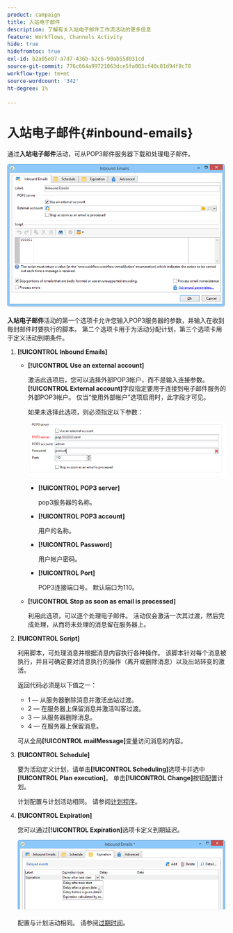 ```yaml
---
product: campaign
title: 入站电子邮件
description: 了解有关入站电子邮件工作流活动的更多信息
feature: Workflows, Channels Activity
hide: true
hidefromtoc: true
exl-id: b2a05e07-a7d7-436b-b2c6-90ab55d031cd
source-git-commit: 776c664a99721063dce5fa003cf40c81d94f8c78
workflow-type: tm+mt
source-wordcount: '342'
ht-degree: 1%

---
```


# 入站电子邮件{#inbound-emails}



通过&#x200B;**入站电子邮件**&#x200B;活动，可从POP3邮件服务器下载和处理电子邮件。

![](assets/email_rec_edit_1.png)

**入站电子邮件**&#x200B;活动的第一个选项卡允许您输入POP3服务器的参数，并输入在收到每封邮件时要执行的脚本。 第二个选项卡用于为活动分配计划，第三个选项卡用于定义活动到期条件。

1. **[!UICONTROL Inbound Emails]**

   * **[!UICONTROL Use an external account]**

     激活此选项后，您可以选择外部POP3帐户，而不是输入连接参数。 **[!UICONTROL External account]**&#x200B;字段指定要用于连接到电子邮件服务的外部POP3帐户。 仅当“使用外部帐户”选项启用时，此字段才可见。

     如果未选择此选项，则必须指定以下参数：

     ![](assets/email_rec_edit_1b.png)

      * **[!UICONTROL POP3 server]**

        pop3服务器的名称。

      * **[!UICONTROL POP3 account]**

        用户的名称。

      * **[!UICONTROL Password]**

        用户帐户密码。

      * **[!UICONTROL Port]**

        POP3连接端口号。 默认端口为110。

   * **[!UICONTROL Stop as soon as email is processed]**

     利用此选项，可以逐个处理电子邮件。 活动仅会激活一次其过渡，然后完成处理，从而将未处理的消息留在服务器上。

1. **[!UICONTROL Script]**

   利用脚本，可处理消息并根据消息内容执行各种操作。 该脚本针对每个消息被执行，并且可确定要对消息执行的操作（离开或删除消息）以及出站转变的激活。

   返回代码必须是以下值之一：

   * 1 — 从服务器删除消息并激活出站过渡。
   * 2 — 在服务器上保留消息并激活叫客过渡。
   * 3 — 从服务器删除消息。
   * 4 — 在服务器上保留消息。

   可从全局&#x200B;**[!UICONTROL mailMessage]**&#x200B;变量访问消息的内容。

1. **[!UICONTROL Schedule]**

   要为活动定义计划，请单击&#x200B;**[!UICONTROL Scheduling]**&#x200B;选项卡并选中&#x200B;**[!UICONTROL Plan execution]**。 单击&#x200B;**[!UICONTROL Change]**&#x200B;按钮配置计划。

   计划配置与计划活动相同。 请参阅[计划程序](scheduler.md)。

1. **[!UICONTROL Expiration]**

   您可以通过&#x200B;**[!UICONTROL Expiration]**&#x200B;选项卡定义到期延迟。

   ![](assets/email_rec_edit_3.png)

   配置与计划活动相同。 请参阅[过期时间](defining-approvals.md)。
